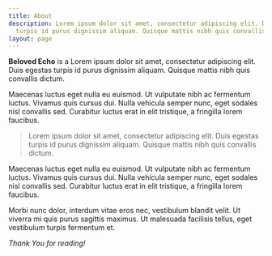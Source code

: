 ```yaml
---
title: About
description: Lorem ipsum dolor sit amet, consectetur adipiscing elit. Duis egestas
  turpis id purus dignissim aliquam. Quisque mattis nibh quis convallis dictum.
layout: page
---
```


**Beloved Echo** is a Lorem ipsum dolor sit amet, consectetur adipiscing elit. Duis egestas turpis id purus dignissim aliquam. Quisque mattis nibh quis convallis dictum.

Maecenas luctus eget nulla eu euismod. Ut vulputate nibh ac fermentum luctus. Vivamus quis cursus dui. Nulla vehicula semper nunc, eget sodales nisl convallis sed. Curabitur luctus erat in elit tristique, a fringilla lorem faucibus. 

>Lorem ipsum dolor sit amet, consectetur adipiscing elit. Duis egestas turpis id purus dignissim aliquam. Quisque mattis nibh quis convallis dictum. 

Maecenas luctus eget nulla eu euismod. Ut vulputate nibh ac fermentum luctus. Vivamus quis cursus dui. Nulla vehicula semper nunc, eget sodales nisl convallis sed. Curabitur luctus erat in elit tristique, a fringilla lorem faucibus. 

Morbi nunc dolor, interdum vitae eros nec, vestibulum blandit velit. Ut viverra mi quis purus sagittis maximus. Ut malesuada facilisis tellus, eget vestibulum turpis fermentum et.

*Thank You for reading!*
